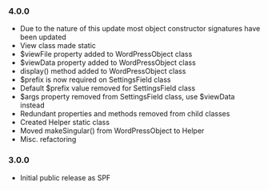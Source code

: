 ### 4.0.0

* Due to the nature of this update most object constructor signatures have been updated
* View class made static
* $viewFile property added to WordPressObject class
* $viewData property added to WordPressObject class
* display() method added to WordPressObject class
* $prefix is now required on SettingsField class
* Default $prefix value removed for SettingsField class
* $args property removed from SettingsField class, use $viewData instead
* Redundant properties and methods removed from child classes
* Created Helper static class
* Moved makeSingular() from WordPressObject to Helper
* Misc. refactoring

### 3.0.0

* Initial public release as SPF
